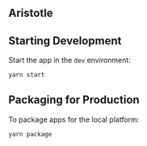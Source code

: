 ## Aristotle

## Starting Development

Start the app in the `dev` environment:

```bash
yarn start
```

## Packaging for Production

To package apps for the local platform:

```bash
yarn package
```
